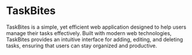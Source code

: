 # TaskBites
TaskBites is a simple, yet efficient web application designed to help users manage their tasks effectively. Built with modern web technologies, TaskBites provides an intuitive interface for adding, editing, and deleting tasks, ensuring that users can stay organized and productive.
